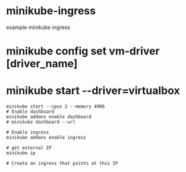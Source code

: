 # minikube-ingress
example minikube ingress

   # minikube config set vm-driver [driver_name]
   # minikube start --driver=virtualbox

    minikube start --cpus 2 --memory 4906
    # Enable dashboard
    minikube addons enable dashboard
    # minikube dashboard --url

    # Enable ingress
    minikube addons enable ingress

    # get external IP
    minikube ip

    # Create an ingress that points at this IP
